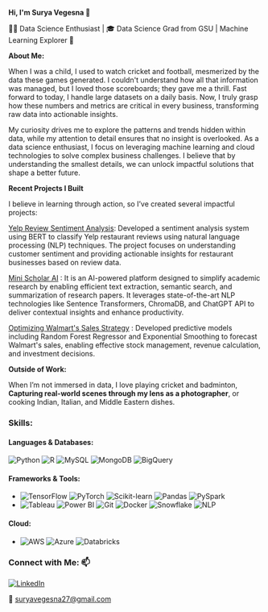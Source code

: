 **Hi, I'm Surya Vegesna 👋**

👨‍💻 Data Science Enthusiast | 🎓 Data Science Grad from GSU | Machine Learning Explorer 🧠

**About Me:**

When I was a child, I used to watch cricket and football, mesmerized by the data these games generated. I couldn't understand how all that information was managed, but I loved those scoreboards; they gave me a thrill. Fast forward to today, I handle large datasets on a daily basis. Now, I truly grasp how these numbers and metrics are critical in every business, transforming raw data into actionable insights.

My curiosity drives me to explore the patterns and trends hidden within data, while my attention to detail ensures that no insight is overlooked. As a data science enthusiast, I focus on leveraging machine learning and cloud technologies to solve complex business challenges. I believe that by understanding the smallest details, we can unlock impactful solutions that shape a better future.

**Recent Projects I Built**

I believe in learning through action, so I’ve created several impactful projects:

[Yelp Review Sentiment Analysis](https://github.com/SuryaVegesna27/YelpReview_Sentiment-Analysis): Developed a sentiment analysis system using BERT to classify Yelp restaurant reviews using natural language processing (NLP) techniques. The project focuses on understanding customer sentiment and providing actionable insights for restaurant businesses based on review data.

[Mini Scholar AI](https://github.com/SuryaVegesna27/Mini-Scholar-AI) : It is an AI-powered platform designed to simplify academic research by enabling efficient text extraction, semantic search, and summarization of research papers. It leverages state-of-the-art NLP technologies like Sentence Transformers, ChromaDB, and ChatGPT API to deliver contextual insights and enhance productivity.

[Optimizing Walmart's Sales Strategy](https://github.com/SuryaVegesna27/Optimizing-Walmart-Sales-Strategy-with-Predictive-Analytics) : Developed predictive models including Random Forest Regressor and Exponential Smoothing to forecast Walmart's sales, enabling effective stock management, revenue calculation, and investment decisions.

**Outside of Work:**

When I’m not immersed in data, I love playing cricket and badminton, **Capturing real-world scenes through my lens as a photographer**, or cooking Indian, Italian, and Middle Eastern dishes.



### Skills:  

#### Languages & Databases:  
![Python](https://img.shields.io/badge/-Python-blue) ![R](https://img.shields.io/badge/-R-blue) ![MySQL](https://img.shields.io/badge/-MySQL-black) ![MongoDB](https://img.shields.io/badge/-MongoDB-green) ![BigQuery](https://img.shields.io/badge/-BigQuery-lightblue)  

#### **Frameworks & Tools**:
- ![TensorFlow](https://img.shields.io/badge/-TensorFlow-orange) ![PyTorch](https://img.shields.io/badge/-PyTorch-red) ![Scikit-learn](https://img.shields.io/badge/-ScikitLearn-orange) ![Pandas](https://img.shields.io/badge/-Pandas-black) ![PySpark](https://img.shields.io/badge/-PySpark-orange)
- ![Tableau](https://img.shields.io/badge/-Tableau-lightblue) ![Power BI](https://img.shields.io/badge/-PowerBI-yellow) ![Git](https://img.shields.io/badge/-Git-black) ![Docker](https://img.shields.io/badge/-Docker-blue) ![Snowflake](https://img.shields.io/badge/-Snowflake-lightblue) ![NLP](https://img.shields.io/badge/-NLP-purple)

#### **Cloud**:
- ![AWS](https://img.shields.io/badge/-AWS-orange) ![Azure](https://img.shields.io/badge/-Azure-lightblue) ![Databricks](https://img.shields.io/badge/-Databricks-red)

### Connect with Me: 📫  
[![LinkedIn](https://img.shields.io/badge/-LinkedIn-blue)](https://www.linkedin.com/in/suryavegesna27)

📧 suryavegesna27@gmail.com


